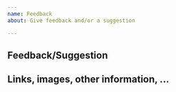 ```yaml
---
name: Feedback
about: Give feedback and/or a suggestion

---
```


## Feedback/Suggestion
<!-- Give your feeback/suggestion here -->

## Links, images, other information, ...
<!-- anything else? -->
<!-- Link: [text](https://link.com) -->
<!-- Image: ![text (optional)](https://link.com/image.png) The link NEEDS to end with a .png/.jpg/.gif/... -->